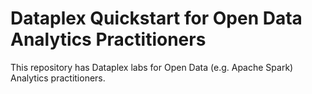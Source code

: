 # Dataplex Quickstart for Open Data Analytics Practitioners

This repository has Dataplex labs for Open Data (e.g. Apache Spark) Analytics practitioners.

